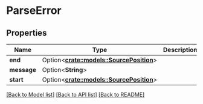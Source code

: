 # ParseError

## Properties

Name | Type | Description | Notes
------------ | ------------- | ------------- | -------------
**end** | Option<[**crate::models::SourcePosition**](SourcePosition.md)> |  | [optional]
**message** | Option<**String**> |  | [optional]
**start** | Option<[**crate::models::SourcePosition**](SourcePosition.md)> |  | [optional]

[[Back to Model list]](../README.md#documentation-for-models) [[Back to API list]](../README.md#documentation-for-api-endpoints) [[Back to README]](../README.md)


